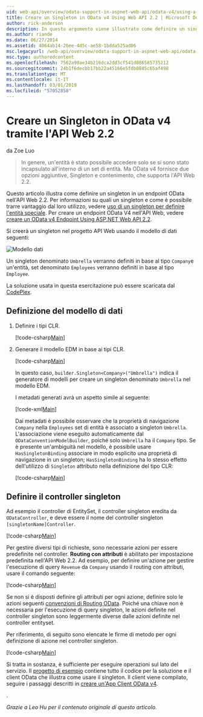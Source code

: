 ```yaml
---
uid: web-api/overview/odata-support-in-aspnet-web-api/odata-v4/using-a-singleton-in-an-odata-endpoint-in-web-api-22
title: Creare un Singleton in OData v4 Using Web API 2.2 | Microsoft Docs
author: rick-anderson
description: In questo argomento viene illustrato come definire un singleton in un endpoint OData nell'API Web 2.2.
ms.author: riande
ms.date: 06/27/2014
ms.assetid: 4064ab14-26ee-4d5c-ae58-1bdda525ad06
msc.legacyurl: /web-api/overview/odata-support-in-aspnet-web-api/odata-v4/using-a-singleton-in-an-odata-endpoint-in-web-api-22
msc.type: authoredcontent
ms.openlocfilehash: 7562a90ae34b216dca2dd3cf541d086585735212
ms.sourcegitcommit: 24b1f6decbb17bb22a45166e5fdb0845c65af498
ms.translationtype: MT
ms.contentlocale: it-IT
ms.lasthandoff: 03/01/2019
ms.locfileid: "57052858"
---
```

<a name="create-a-singleton-in-odata-v4-using-web-api-22"></a>Creare un Singleton in OData v4 tramite l'API Web 2.2
====================
da Zoe Luo

> In genere, un'entità è stato possibile accedere solo se si sono stato incapsulato all'interno di un set di entità. Ma OData v4 fornisce due opzioni aggiuntive, Singleton e contenimento, che supporta l'API Web 2.2.


Questo articolo illustra come definire un singleton in un endpoint OData nell'API Web 2.2. Per informazioni su quali un singleton e come è possibile trarre vantaggio dal loro utilizzo, vedere [uso di un singleton per definire l'entità speciale](https://blogs.msdn.com/b/odatateam/archive/2014/03/05/use-singleton-to-define-your-special-entity.aspx). Per creare un endpoint OData V4 nell'API Web, vedere [creare un OData v4 Endpoint Using ASP.NET Web API 2.2](create-an-odata-v4-endpoint.md). 

Si creerà un singleton nel progetto API Web usando il modello di dati seguenti:

![Modello dati](using-a-singleton-in-an-odata-endpoint-in-web-api-22/_static/image1.png)

Un singleton denominato `Umbrella` verranno definiti in base al tipo `Company`e un'entità, set denominato `Employees` verranno definiti in base al tipo `Employee`.

La soluzione usata in questa esercitazione può essere scaricata dal [CodePlex](http://aspnet.codeplex.com/sourcecontrol/latest#Samples/WebApi/OData/v4/ODataSingletonSample/).

## <a name="define-the-data-model"></a>Definizione del modello di dati

1. Definire i tipi CLR.

    [!code-csharp[Main](using-a-singleton-in-an-odata-endpoint-in-web-api-22/samples/sample1.cs)]
2. Generare il modello EDM in base ai tipi CLR.

    [!code-csharp[Main](using-a-singleton-in-an-odata-endpoint-in-web-api-22/samples/sample2.cs)]

    In questo caso, `builder.Singleton<Company>("Umbrella")` indica il generatore di modelli per creare un singleton denominato `Umbrella` nel modello EDM.

    I metadati generati avrà un aspetto simile al seguente:

    [!code-xml[Main](using-a-singleton-in-an-odata-endpoint-in-web-api-22/samples/sample3.xml)]

    Dai metadati è possibile osservare che la proprietà di navigazione `Company` nella `Employees` set di entità è associato a singleton `Umbrella`. L'associazione viene eseguito automaticamente dal `ODataConventionModelBuilder`, poiché solo `Umbrella` ha il `Company` tipo. Se è presente un'ambiguità nel modello, è possibile usare `HasSingletonBinding` associare in modo esplicito una proprietà di navigazione in un singleton; `HasSingletonBinding` ha lo stesso effetto dell'utilizzo di `Singleton` attributo nella definizione del tipo CLR:

    [!code-csharp[Main](using-a-singleton-in-an-odata-endpoint-in-web-api-22/samples/sample4.cs)]

## <a name="define-the-singleton-controller"></a>Definire il controller singleton

Ad esempio il controller di EntitySet, il controller singleton eredita da `ODataController`, e deve essere il nome del controller singleton `[singletonName]Controller`.

[!code-csharp[Main](using-a-singleton-in-an-odata-endpoint-in-web-api-22/samples/sample5.cs)]

Per gestire diversi tipi di richieste, sono necessarie azioni per essere predefinite nel controller. **Routing con attributi** è abilitato per impostazione predefinita nell'API Web 2.2. Ad esempio, per definire un'azione per gestire l'esecuzione di query `Revenue` da `Company` usando il routing con attributi, usare il comando seguente:

[!code-csharp[Main](using-a-singleton-in-an-odata-endpoint-in-web-api-22/samples/sample6.cs)]

Se non si è disposti definire gli attributi per ogni azione, definire solo le azioni seguenti [convenzioni di Routing OData](../odata-routing-conventions.md). Poiché una chiave non è necessaria per l'esecuzione di query singleton, le azioni definite nel controller singleton sono leggermente diverse dalle azioni definite nel controller entityset.

Per riferimento, di seguito sono elencate le firme di metodo per ogni definizione di azione nel controller singleton.

[!code-csharp[Main](using-a-singleton-in-an-odata-endpoint-in-web-api-22/samples/sample7.cs)]

Si tratta in sostanza, è sufficiente per eseguire operazioni sul lato del servizio. Il [progetto di esempio](http://aspnet.codeplex.com/sourcecontrol/latest#Samples/WebApi/OData/v4/ODataSingletonSample/) contiene tutto il codice per la soluzione e il client OData che illustra come usare il singleton. Il client viene compilato, seguire i passaggi descritti in [creare un'App Client OData v4](create-an-odata-v4-client-app.md).

. 

*Grazie a Leo Hu per il contenuto originale di questo articolo.*
